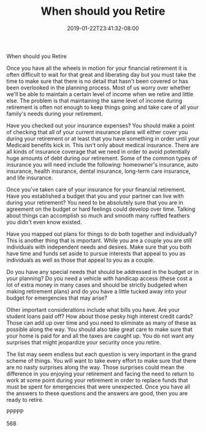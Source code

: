 ﻿---
title: "When should you Retire"
date: 2019-01-22T23:41:32-08:00
description: "Retirement Planning Tips for Web Success"
featured_image: "/images/Retirement Planning.jpg"
tags: ["Retirement Planning"]
---

When should you Retire

Once you have all the wheels in motion for your financial retirement it is often difficult to wait for that great and liberating day but you must take the time to make sure that there is no detail that hasn't been covered or has been overlooked in the planning process. Most of us worry over whether we'll be able to maintain a certain level of income when we retire and little else. The problem is that maintaining the same level of income during retirement is often not enough to keep things going and take care of all your family's needs during your retirement.

Have you checked out your insurance expenses? You should make a point of checking that all of your current insurance plans will either cover you during your retirement or at least that you have something in order until your Medicaid benefits kick in. This isn't only about medical insurance. There are all kinds of insurance coverage that we need in order to avoid potentially huge amounts of debt during our retirement. Some of the common types of insurance you will need include the following: homeowner's insurance, auto insurance, health insurance, dental insurance, long-term care insurance, and life insurance.

Once you've taken care of your insurance for your financial retirement. Have you established a budget that you and your partner can live with during your retirement? You need to be absolutely sure that you are in agreement on the budget or hard feelings could develop over time. Talking about things can accomplish so much and smooth many ruffled feathers you didn't even know existed.

Have you mapped out plans for things to do both together and individually? This is another thing that is important. While you are a couple you are still individuals with independent needs and desires. Make sure that you both have time and funds set aside to pursue interests that appeal to you as individuals as well as those that appeal to you as a couple. 

Do you have any special needs that should be addressed in the budget or in your planning? Do you need a vehicle with handicap access (these cost a lot of extra money in many cases and should be strictly budgeted when making retirement plans) and do you have a little tucked away into your budget for emergencies that may arise?

Other important considerations include what bills you have. Are your student loans paid off? How about those pesky high interest credit cards? Those can add up over time and you need to eliminate as many of these as possible along the way. You should also take great care to make sure that your home is paid for and all the taxes are caught up. You do not want any surprises that might jeopardize your security once you retire.

The list may seem endless but each question is very important in the grand scheme of things. You will want to take every effort to make sure that there are no nasty surprises along the way. Those surprises could mean the difference in you enjoying your retirement and facing the need to return to work at some point during your retirement in order to replace funds that must be spent for emergencies that were unexpected. Once you have all the answers to these questions and the answers are good, then you are ready to retire.

PPPPP

568 


